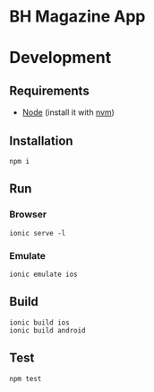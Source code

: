 # BH Magazine App

# Development

## Requirements

* [Node](https://nodejs.org) (install it with [nvm](https://github.com/creationix/nvm))

## Installation

```
npm i
```

## Run

### Browser

```
ionic serve -l
```

### Emulate

```
ionic emulate ios
```

## Build

```
ionic build ios
ionic build android
```

## Test

```
npm test
```
